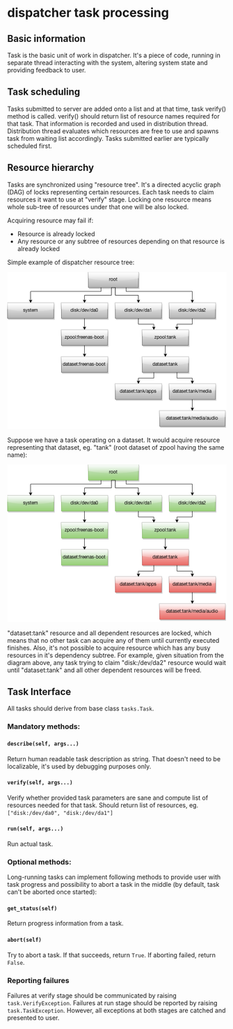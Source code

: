 # dispatcher task processing

## Basic information

Task is the basic unit of work in dispatcher. It's a piece of code, running in separate thread interacting with the system, altering system state and providing feedback to user.

## Task scheduling

Tasks submitted to server are added onto a list and at that time, task verify() method is called. verify() should return list of resource names required for that task. That information is recorded and used in distribution thread. Distribution thread evaluates which resources are free to use and spawns task from waiting list accordingly. Tasks submitted earlier are typically scheduled first.

## Resource hierarchy

Tasks are synchronized using "resource tree". It's a directed acyclic graph (DAG) of locks representing certain resources. Each task needs to claim resources it want to use at "verify" stage. Locking one resource means whole sub-tree of resources under that one will be also locked.

Acquiring resource may fail if:

* Resource is already locked
* Any resource or any subtree of resources depending on that resource is already locked

Simple example of dispatcher resource tree:

![Resource tree](resource-tree.png)

Suppose we have a task operating on a dataset. It would acquire resource representing that dataset, eg. "tank" (root dataset of zpool having the same name):

![Partially busy resource tree](resource-tree-busy.png)

"dataset:tank" resource and all dependent resources are locked, which means that no other task can acquire any of them until currently executed finishes. Also, it's not possible to acquire resource which has any busy resources in it's dependency subtree. For example, given situation from the diagram above, any task trying to claim "disk:/dev/da2" resource would wait until "dataset:tank" and all other dependent resources will be freed.

## Task Interface

All tasks should derive from base class `tasks.Task`.

### Mandatory methods:

#### `describe(self, args...)`

Return human readable task description as string. That doesn't need to be localizable, it's used by debugging purposes only.

#### `verify(self, args...)`

Verify whether provided task parameters are sane and compute list of resources needed for that task. Should return list of resources, eg. `["disk:/dev/da0", "disk:/dev/da1"]`

#### `run(self, args...)`

Run actual task.

### Optional methods:

Long-running tasks can implement following methods to provide user with task progress and possibility to abort a task in the middle (by default, task can't be aborted once started):

#### `get_status(self)`

Return progress information from a task.

#### `abort(self)`

Try to abort a task. If that succeeds, return `True`. If aborting failed, return `False`.

### Reporting failures

Failures at verify stage should be communicated by raising `task.VerifyException`. Failures at run stage should be reported by raising `task.TaskException`. However, all exceptions at both stages are catched and presented to user.